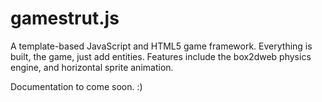 gamestrut.js
==============

A template-based JavaScript and HTML5 game framework. Everything is built, the game, just add entities. Features include the box2dweb physics engine, and horizontal sprite animation.

Documentation to come soon. :)
